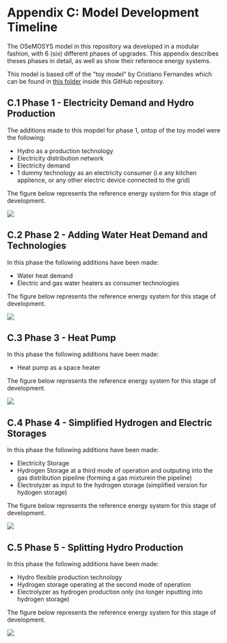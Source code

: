 # Appendix C: Model Development Timeline

The OSeMOSYS model in this repository wa developed in a modular fashion, with 6 (six) different phases of upgrades. This appendix describes theses phases in detail, as well as show their reference energy systems.

This model is based off of the "toy model" by Cristiano Fernandes which can be found in [this folder](https://github.com/IESVIC2060/Storage-Master/tree/Working_Branch/Model-Data/Cristiano_Toy_Model) inside this GitHub repository.

## C.1 Phase 1 - Electricity Demand and Hydro Production

The additions made to this mopdel for phase 1, ontop of the toy model were the following:

* Hydro as a production technology
* Electricity distribution network
* Electricity demand
* 1 dummy technology as an electricity consumer (i.e any kitchen applience, or any other electric device connected to the grid)

The figure below represents the reference energy system for this stage of development.

![](../Images/Kevin_RES_V1.drawio.png)

## C.2 Phase 2 - Adding Water Heat Demand and Technologies

In this phase the following additions have been made:

* Water heat demand
* Electric and gas water heaters as consumer technologies

The figure below represents the reference energy system for this stage of development.

![](../Images/Kevin_RES_V2.png)

## C.3 Phase 3 - Heat Pump

In this phase the following additions have been made:

* Heat pump as a space heater

The figure below represents the reference energy system for this stage of development.

![](../Images/Kevin_RES_V3.png)

## C.4 Phase 4 - Simplified Hydrogen and Electric Storages 

In this phase the following additions have been made:

* Electricity Storage
* Hydrogen Storage at a third mode of operation and outputing into the gas distribution pipeline (forming a gas mixturein the pipeline)
* Electrolyzer as input to the hydrogen storage (simplified version for hydogen storage)

The figure below represents the reference energy system for this stage of development.

![](../Images/Kevin_RES_V4.png)

## C.5 Phase 5 - Splitting Hydro Production

In this phase the following additions have been made:

* Hydro flexible production technology
* Hydrogen storage operating at the second mode of operation
* Electrolyzer as hydrogen production only (no longer inputting into hydrogen storage) 

The figure below represents the reference energy system for this stage of development.

![](../Images/Kevin_RES_V5.png)